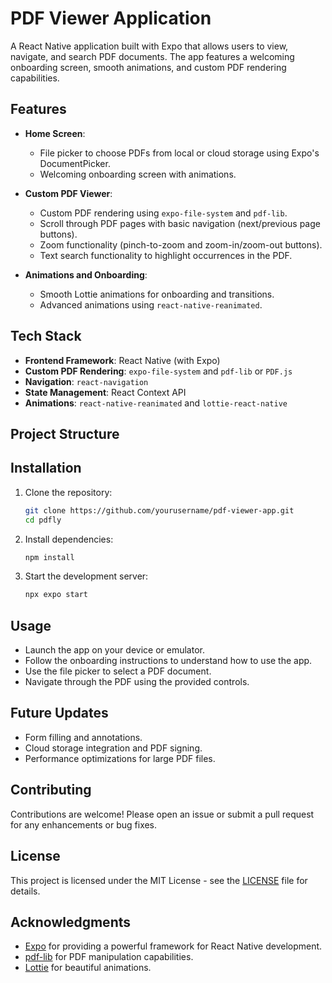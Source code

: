 # PDF Viewer Application

A React Native application built with Expo that allows users to view, navigate, and search PDF documents. The app features a welcoming onboarding screen, smooth animations, and custom PDF rendering capabilities.

## Features

- **Home Screen**: 
  - File picker to choose PDFs from local or cloud storage using Expo's DocumentPicker.
  - Welcoming onboarding screen with animations.

- **Custom PDF Viewer**:
  - Custom PDF rendering using `expo-file-system` and `pdf-lib`.
  - Scroll through PDF pages with basic navigation (next/previous page buttons).
  - Zoom functionality (pinch-to-zoom and zoom-in/zoom-out buttons).
  - Text search functionality to highlight occurrences in the PDF.

- **Animations and Onboarding**:
  - Smooth Lottie animations for onboarding and transitions.
  - Advanced animations using `react-native-reanimated`.

## Tech Stack

- **Frontend Framework**: React Native (with Expo)
- **Custom PDF Rendering**: `expo-file-system` and `pdf-lib` or `PDF.js`
- **Navigation**: `react-navigation`
- **State Management**: React Context API
- **Animations**: `react-native-reanimated` and `lottie-react-native`

## Project Structure



## Installation

1. Clone the repository:
   ```bash
   git clone https://github.com/yourusername/pdf-viewer-app.git
   cd pdfly
   ```

2. Install dependencies:
   ```bash
   npm install
   ```

3. Start the development server:
   ```bash
   npx expo start
   ```

## Usage

- Launch the app on your device or emulator.
- Follow the onboarding instructions to understand how to use the app.
- Use the file picker to select a PDF document.
- Navigate through the PDF using the provided controls.

## Future Updates

- Form filling and annotations.
- Cloud storage integration and PDF signing.
- Performance optimizations for large PDF files.

## Contributing

Contributions are welcome! Please open an issue or submit a pull request for any enhancements or bug fixes.

## License

This project is licensed under the MIT License - see the [LICENSE](LICENSE) file for details.

## Acknowledgments

- [Expo](https://expo.dev/) for providing a powerful framework for React Native development.
- [pdf-lib](https://pdf-lib.js.org/) for PDF manipulation capabilities.
- [Lottie](https://lottiefiles.com/) for beautiful animations.


